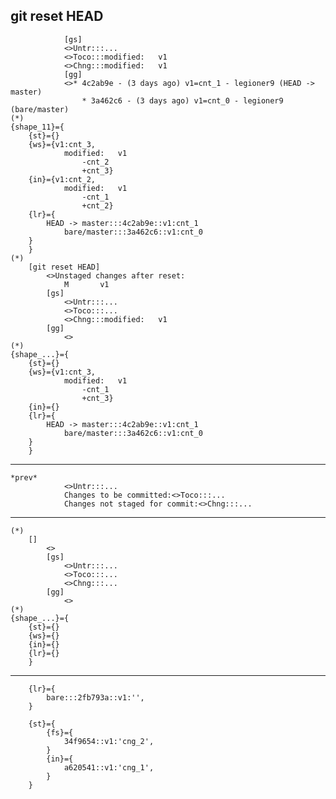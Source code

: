 ## git reset HEAD    
                [gs]
                <>Untr:::...
                <>Toco:::modified:   v1
                <>Chng:::modified:   v1
                [gg]
                <>* 4c2ab9e - (3 days ago) v1=cnt_1 - legioner9 (HEAD -> master)
                    * 3a462c6 - (3 days ago) v1=cnt_0 - legioner9 (bare/master)
    (*)            
    {shape_11}={
        {st}={}  
        {ws}={v1:cnt_3,
                modified:   v1
                    -cnt_2
                    +cnt_3}
        {in}={v1:cnt_2,
                modified:   v1
                    -cnt_1
                    +cnt_2}
        {lr}={
            HEAD -> master:::4c2ab9e::v1:cnt_1
                bare/master:::3a462c6::v1:cnt_0
        }
        }
    (*)
        [git reset HEAD]
            <>Unstaged changes after reset:
                M       v1
            [gs]
                <>Untr:::...
                <>Toco:::...
                <>Chng:::modified:   v1
            [gg]
                <>
    (*)            
    {shape_...}={
        {st}={}  
        {ws}={v1:cnt_3,
                modified:   v1
                    -cnt_1
                    +cnt_3}
        {in}={}
        {lr}={
            HEAD -> master:::4c2ab9e::v1:cnt_1
                bare/master:::3a462c6::v1:cnt_0
        }
        }


-------------------------------    
    *prev*
                <>Untr:::...
                Changes to be committed:<>Toco:::...
                Changes not staged for commit:<>Chng:::...    
-------------------------------
    (*)
        []
            <>
            [gs]
                <>Untr:::...
                <>Toco:::...
                <>Chng:::...
            [gg]
                <>
    (*)            
    {shape_...}={
        {st}={}  
        {ws}={}
        {in}={}
        {lr}={}
        }
-------------------------------

        {lr}={
            bare:::2fb793a::v1:'',
        }

        {st}={        
            {fs}={
                34f9654::v1:'cng_2',
            }
            {in}={
                a620541::v1:'cng_1',
            }
        }


  